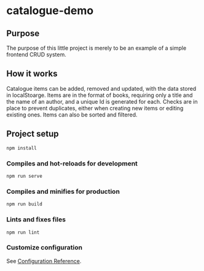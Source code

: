 # catalogue-demo

## Purpose
The purpose of this little project is merely to be an example of a simple frontend CRUD system.

## How it works
Catalogue items can be added, removed and updated, with the data stored in localStoarge.
Items are in the format of books, requiring only a title and the name of an author, and a unique Id is generated for each.
Checks are in place to prevent duplicates, either when creating new items or editing existing ones.
Items can also be sorted and filtered.

## Project setup
```
npm install
```

### Compiles and hot-reloads for development
```
npm run serve
```

### Compiles and minifies for production
```
npm run build
```

### Lints and fixes files
```
npm run lint
```

### Customize configuration
See [Configuration Reference](https://cli.vuejs.org/config/).
